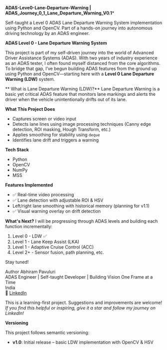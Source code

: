 ****ADAS-Leve0-Lane-Departure-Warning | ADAS_Journey_0_1_Lane_Departure_Warning_V0.1*****

Self-taught a Level 0 ADAS Lane Departure Warning System implementation using Python and OpenCV. Part of a hands-on journey into autonomous driving technology by an ADAS engineer.


****ADAS Level 0 - Lane Departure Warning System****

This project is part of my self-driven journey into the world of Advanced Driver Assistance Systems (ADAS). With two years of industry experience as an ADAS tester, I often found myself distanced from the core algorithms. To bridge that gap, I’ve begun building ADAS features from the ground up using Python and OpenCV—starting here with a **Level 0 Lane Departure Warning (LDW)** system.


** What is Lane Departure Warning (LDW)?**
Lane Departure Warning is a basic yet critical ADAS feature that monitors lane markings and alerts the driver when the vehicle unintentionally drifts out of its lane.


**What This Project Does**
- Captures screen or video input
- Detects lane lines using image processing techniques (Canny edge detection, ROI masking, Hough Transform, etc.)
- Applies smoothing for stability using `deque`
- Identifies lane drift and triggers a warning

**Tech Stack**
- Python
- OpenCV
- NumPy
- MSS

**Features Implemented**
- ✅ Real-time video processing
- ✅ Lane detection with adjustable ROI & HSV
-  Left/right lane smoothing with historical memory (planning for v1.1)
- ✅ Visual warning overlay on drift detection


**What's Next?**
I will be progressing through ADAS levels and building each function incrementally:
1. Level 0 - LDW ✅
2. Level 1 - Lane Keep Assist (LKA)
3. Level 1 - Adaptive Cruise Control (ACC)
4. Level 2+ - Sensor fusion, path planning, etc.

Stay tuned!

Author
Abhiram Pavuluri  
ADAS Engineer | Self-taught Developer | Building Vision One Frame at a Time  
India  
🔗 [LinkedIn](https://www.linkedin.com/in/YOUR-LINKEDIN-ID)


This is a learning-first project. Suggestions and improvements are welcome!
_If you find this helpful or inspiring, give it a star and follow my journey on LinkedIn!_


**Versioning**

This project follows semantic versioning:

- **v1.0**: Initial release – basic LDW implementation with OpenCV & HSV
